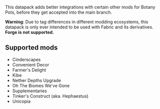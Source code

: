This datapack adds better integrations with certain other mods for Botany Pots, before they get accepted into the main branch.

**Warning**: Due to tag differences in different modding ecosystems, this datapack is only ever intended to be used with Fabric and its derivatives. **Forge is not supported.**

## Supported mods
- Cinderscapes
- Convenient Decor
- Farmer's Delight
- Kibe
- Nether Depths Upgrade
- Oh The Biomes We've Gone
- Supplementaries
- Tinker's Construct (aka. Hephaestus)
- Unicopia